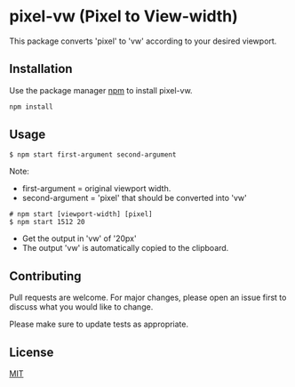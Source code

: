 # pixel-vw (Pixel to View-width)

This package converts 'pixel' to 'vw' according to your desired viewport.

## Installation

Use the package manager [npm](https://nodejs.org/en/download/) to install pixel-vw.

```bash
npm install
```

## Usage

```
$ npm start first-argument second-argument
```

Note:

- first-argument = original viewport width.
- second-argument = 'pixel' that should be converted into 'vw'

```node
# npm start [viewport-width] [pixel]
$ npm start 1512 20
```

- Get the output in 'vw' of '20px'
- The output 'vw' is automatically copied to the clipboard.

## Contributing

Pull requests are welcome. For major changes, please open an issue first to discuss what you would like to change.

Please make sure to update tests as appropriate.

## License

[MIT](https://choosealicense.com/licenses/mit/)
